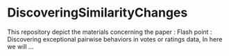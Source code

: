 # DiscoveringSimilarityChanges
This repository depict the materials concerning the paper : Flash point : Discovering exceptional pairwise behaviors in votes or ratings data, In here we will ...
